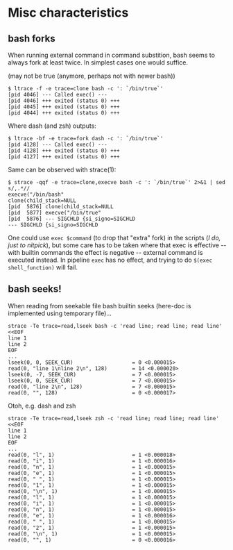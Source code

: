 
Misc characteristics
====================


bash forks
----------

When running external command in command substition, bash seems to
always fork at least twice. In simplest cases one would suffice.

(may not be true (anymore, perhaps not with newer bash))

    $ ltrace -f -e trace=clone bash -c ': `/bin/true`'
    [pid 4046] --- Called exec() ---
    [pid 4046] +++ exited (status 0) +++
    [pid 4045] +++ exited (status 0) +++
    [pid 4044] +++ exited (status 0) +++

Where dash (and zsh) outputs:

    $ ltrace -bf -e trace=fork dash -c ': `/bin/true`'
    [pid 4128] --- Called exec() ---
    [pid 4128] +++ exited (status 0) +++
    [pid 4127] +++ exited (status 0) +++

Same can be observed with strace(1):

    $ strace -qqf -e trace=clone,execve bash -c ': `/bin/true`' 2>&1 | sed s/,.*//
    execve("/bin/bash"
    clone(child_stack=NULL
    [pid  5876] clone(child_stack=NULL
    [pid  5877] execve("/bin/true"
    [pid  5876] --- SIGCHLD {si_signo=SIGCHLD
    --- SIGCHLD {si_signo=SIGCHLD

One could use `exec $command` (to drop that "extra" fork) in the scripts
(*I do, just to nitpick*), but some care has to be taken where that exec
is effective -- with builtin commands the effect is negative -- external
command is executed instead. In pipeline `exec` has no effect, and trying
to do `$(exec shell_function)` will fail.


bash seeks!
-----------

When reading from seekable file bash builtin seeks (here-doc is
implemented using temporary file)...

    strace -Te trace=read,lseek bash -c 'read line; read line; read line' <<EOF
    line 1
    line 2
    EOF
    ...
    lseek(0, 0, SEEK_CUR)                   = 0 <0.000015>
    read(0, "line 1\nline 2\n", 128)        = 14 <0.000020>
    lseek(0, -7, SEEK_CUR)                  = 7 <0.000015>
    lseek(0, 0, SEEK_CUR)                   = 7 <0.000015>
    read(0, "line 2\n", 128)                = 7 <0.000015>
    read(0, "", 128)                        = 0 <0.000017>

Otoh, e.g. dash and zsh

    strace -Te trace=read,lseek zsh -c 'read line; read line; read line' <<EOF
    line 1
    line 2
    EOF
    ...
    read(0, "l", 1)                         = 1 <0.000018>
    read(0, "i", 1)                         = 1 <0.000016>
    read(0, "n", 1)                         = 1 <0.000015>
    read(0, "e", 1)                         = 1 <0.000015>
    read(0, " ", 1)                         = 1 <0.000015>
    read(0, "1", 1)                         = 1 <0.000015>
    read(0, "\n", 1)                        = 1 <0.000015>
    read(0, "l", 1)                         = 1 <0.000015>
    read(0, "i", 1)                         = 1 <0.000015>
    read(0, "n", 1)                         = 1 <0.000015>
    read(0, "e", 1)                         = 1 <0.000016>
    read(0, " ", 1)                         = 1 <0.000015>
    read(0, "2", 1)                         = 1 <0.000015>
    read(0, "\n", 1)                        = 1 <0.000015>
    read(0, "", 1)                          = 0 <0.000016>
